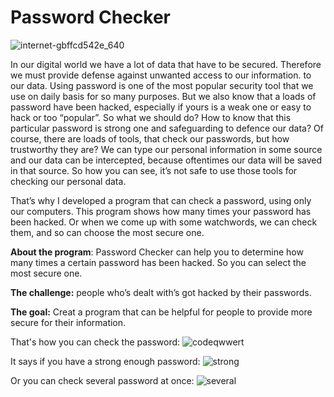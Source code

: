 # Password Checker

![internet-gbffcd542e_640](https://user-images.githubusercontent.com/102950421/192194560-5d5da192-6b04-47a5-9a5d-42cb8ed8b5bb.jpg)


In our digital world we have a lot of data that have to be secured. Therefore we must provide defense against unwanted access to our information. to our data. Using password is one of the most popular security tool that we use on daily basis for so many purposes. But we also know that a loads of password have been hacked, especially if yours is a weak one or easy to hack or too “popular”. So what we should do? How to know that this particular password is strong one and safeguarding to defence our data? Of course, there are loads of tools, that check our passwords, but how trustworthy they are? We can type our personal information in some source and our data can be intercepted, because oftentimes our data will be saved in that source. So how you can see, it’s not safe to use those tools for checking our personal data. 

That’s why I developed a program that can check a password, using only our computers. This program shows how many times your password has been hacked. Or when we come up with some watchwords, we can check them, and so can choose the most secure one.

**About the program**: Password Checker can help you to determine how many times a certain password has been hacked. So you can select the most secure one.

**The challenge:** people who’s dealt with’s got hacked by their passwords.

**The goal:** Creat a program that can be helpful for people to provide more secure for their information.

That's how you can check the password:
![codeqwwert](https://user-images.githubusercontent.com/102950421/192194069-16f14e85-0a26-4364-8d3e-56427867af00.png)

It says if you have a strong enough password:
![strong](https://user-images.githubusercontent.com/102950421/192194131-eb984cf1-4a9f-497b-9780-cd56cad9b604.png)

Or you can check several password at once:
![several](https://user-images.githubusercontent.com/102950421/192194206-0002ab4b-6382-4982-9fad-ef40d4924cae.png)


